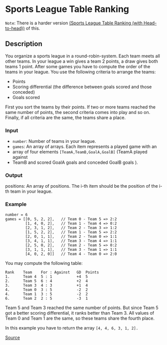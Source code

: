 # Sports League Table Ranking

<!-- markdownlint-disable MD013 -->
`Note`: There is a harder version [(Sports League Table Ranking (with Head-to-head))](https://www.codewars.com/kata/5e0e17220d5bc9002dc4e9c4) of this.
<!-- markdownlint-enable MD013 -->

## Description

You organize a sports league in a round-robin-system. Each team meets all
other teams. In your league a win gives a team 2 points, a draw gives both
teams 1 point. After some games you have to compute the order of the teams
in your league. You use the following criteria to arrange the teams:

*   Points
*   Scoring differential (the difference between goals scored and those conceded)
*   Goals scored

First you sort the teams by their points. If two or more teams reached the
same number of points, the second criteria comes into play and so on. Finally,
if all criteria are the same, the teams share a place.

### Input

*   `number`: Number of teams in your league.
*   `games`: An array of arrays. Each item represents a played game with an
* array of four elements `[TeamA,TeamB,GoalA,GoalB]` (TeamA played against
* TeamB and scored GoalA goals and conceded GoalB goals ).

### Output

positions: An array of positions. The i-th item should be the position of
the i-th team in your league.

### Example

```text
number = 6
games = [[0, 5, 2, 2],   // Team 0 - Team 5 => 2:2
         [1, 4, 0, 2],   // Team 1 - Team 4 => 0:2
         [2, 3, 1, 2],   // Team 2 - Team 3 => 1:2
         [1, 5, 2, 2],   // Team 1 - Team 5 => 2:2
         [2, 0, 1, 1],   // Team 2 - Team 0 => 1:1
         [3, 4, 1, 1],   // Team 3 - Team 4 => 1:1
         [2, 5, 0, 2],   // Team 2 - Team 5 => 0:2
         [3, 1, 1, 1],   // Team 3 - Team 1 => 1:1
         [4, 0, 2, 0]]   // Team 4 - Team 0 => 2:0
```

You may compute the following table:

```text
Rank	Team	For : Against	GD	Points
1.	    Team 4	5 : 1	        +4	5
2.	    Team 5	6 : 4	        +2	4
3.	    Team 3	4 : 3	        +1	4
4.	    Team 0	3 : 5	        -2	2
4.	    Team 1	3 : 5	        -2	2
6.	    Team 2	2 : 5	        -3	1
```

Team 5 and Team 3 reached the same number of points. But since Team 5 got a
better scoring differential, it ranks better than Team 3. All values of Team
0 and Team 1 are the same, so these teams share the fourth place.

In this example you have to return the array `[4, 4, 6, 3, 1, 2].`

[Source](https://www.codewars.com/kata/5e0baea9d772160032022e8c/train/python)
